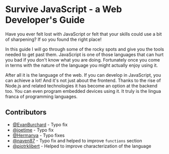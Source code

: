 # Survive JavaScript - a Web Developer's Guide

Have you ever felt lost with JavaScript or felt that your skills could use a bit of sharpening? If so you found the right place!

In this guide I will go through some of the rocky spots and give you the tools needed to get past them. JavaScript is one of those languages that can hurt you bad if you don't know what you are doing. Fortunately once you come in terms with the nature of the language you might actually enjoy using it.

After all it is the language of the web. If you can develop in JavaScript, you can achieve a lot! And it's not just about the frontend. Thanks to the rise of Node.js and related technologies it has become an option at the backend too. You can even program embedded devices using it. It truly is the lingua franca of programming languages.

## Contributors

* [@EvanBurchard](https://github.com/EvanBurchard) - Typo fix
* [@joetime](https://github.com/joetime) - Typo fix
* [@Hermanya](https://github.com/Hermanya) - Typo fixes
* [@naven87](https://github.com/naven87) - Typo fix and helped to improve `functions` section
* [@piotrklibert](https://github.com/piotrklibert) - Helped to improve characterization of the language

